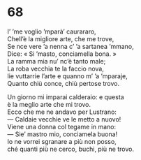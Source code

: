 # 68
  
I’ ’me voglio ’mparà’ caurararo,  
Chell’è la migliore arte, che me trove,  
Se nce vere ’a nenna c’ ’a sartanea ’mmano,  
Dice: « Si ’masto, conciamella bona. »  
La ramma mia nu’ nc’è tanto male;  
La roba vecchia te la faccio nova,  
lie vuttarrie l’arte e quanno m’ ’a ’mparaje,  
Quanto chiù conce, chiù pertose trovo.

Un giorno mi imparai calderaio: e questa  
è la meglio arte che mi trovo.  
Ecco che me ne andavo per Lustrano:  
— Caldaie vecchie ve le metto a nuovo!  
Viene una donna col tegame in mano:  
— Sie’ mastro mio, conciamela buona!  
Io ne vorrei sgranare a più non posso,  
ché quanti più ne cerco, buchi, più ne trovo.
